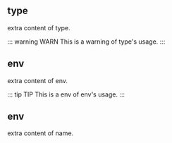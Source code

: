 ## type

extra content of type.

::: warning WARN
This is a warning of type's usage.
:::

## env

extra content of env.

::: tip TIP
This is a env of env's usage.
:::

## env

extra content of name.


